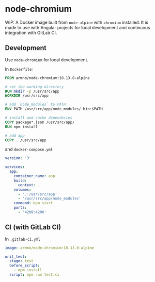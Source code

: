 # node-chromium

WIP: A Docker image built from `node-alpine` with `chromium` installed. It is made to use with Angular projects for local development and continuous integration with GitLab CI.

## Development

Use `node-chromium` for local development. 

In `Dockerfile`:

```dockerfile
FROM armno/node-chromium:10.13.0-alpine

# set the working directory
RUN mkdir -p /usr/src/app
WORKDIR /usr/src/app

# add `node_modules` to PATH
ENV PATH /usr/src/app/node_modules/.bin:$PATH

# install and cache dependecies
COPY package*.json /usr/src/app/
RUN npm install

# add app
COPY . /usr/src/app
```

and `docker-compose.yml`

```yml
version: '3'

services:
  app:
    container_name: app
    build:
      context: .
    volumes:
      - '.:/usr/src/app'
      - '/usr/src/app/node_modules'
    command: npm start
    ports:
      - '4200:4200'
```

## CI (with GitLab CI)

In `.gitlab-ci.yml`

```yml
image: armno/node-chromium:10.13.0-alpine

unit_test:
  stage: test
  before_script:
    - npm install
  script: npm run test:ci
```
